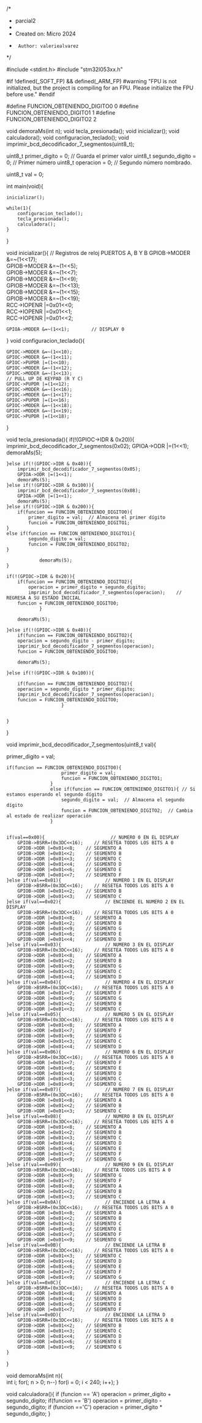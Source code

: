 /*
 * parcial2
 *
 *  Created on: Micro 2024
 *      Author: valeriealvarez
 */


#include <stdint.h>
#include "stm32l053xx.h"

#if !defined(_SOFT_FP) && defined(_ARM_FP)
  #warning "FPU is not initialized, but the project is compiling for an FPU. Please initialize the FPU before use."
#endif

#define FUNCION_OBTENIENDO_DIGITO0 0
#define FUNCION_OBTENIENDO_DIGITO1 1
#define FUNCION_OBTENIENDO_DIGITO2 2

void demoraMs(int n);
void tecla_presionada();
void inicializar();
void calculadora();
void configuracion_teclado();
void imprimir_bcd_decodificador_7_segmentos(uint8_t);

uint8_t primer_digito = 0;    // Guarda el primer valor
uint8_t segundo_digito = 0;   // Primer número
uint8_t operacion = 0;        // Segundo número nombrado.

uint8_t val = 0;

int main(void){

    inicializar();

    while(1){
        configuracion_teclado();        
        tecla_presionada();          
        calculadora();
    }

}


void inicializar(){
// Registros de reloj PUERTOS A, B Y B
    GPIOB->MODER &=~(1<<17);    
    GPIOB->MODER &=~(1<<5);        
    GPIOB->MODER &=~(1<<7);        
    GPIOB->MODER &=~(1<<9);        
    GPIOB->MODER &=~(1<<13);    
    GPIOB->MODER &=~(1<<15);    
    GPIOB->MODER &=~(1<<19);    
    RCC->IOPENR |=0x01<<0;        
    RCC->IOPENR |=0x01<<1;        
    RCC->IOPENR |=0x01<<2;        

    GPIOA->MODER &=~(1<<1);        // DISPLAY 0

}
void configuracion_teclado(){

    GPIOC->MODER &=~(1<<10);    
    GPIOC->MODER &=~(1<<11);
    GPIOC->PUPDR |=(1<<10);            
    GPIOC->MODER &=~(1<<12);    
    GPIOC->MODER &=~(1<<13);
    // PULL UP DE KEYPAD (R Y C)
    GPIOC->PUPDR |=(1<<12);           
    GPIOC->MODER &=~(1<<16);    
    GPIOC->MODER &=~(1<<17);
    GPIOC->PUPDR |=(1<<16);            
    GPIOC->MODER &=~(1<<18);    
    GPIOC->MODER &=~(1<<19);
    GPIOC->PUPDR |=(1<<18);           

}

void tecla_presionada(){
    if(!(GPIOC->IDR & 0x20)){        
        imprimir_bcd_decodificador_7_segmentos(0x02);
        GPIOA->ODR |=(1<<1);
        demoraMs(5);

    }else if(!(GPIOC->IDR & 0x40)){        
        imprimir_bcd_decodificador_7_segmentos(0x05);
        GPIOA->ODR |=(1<<1);
        demoraMs(5);
    }else if(!(GPIOC->IDR & 0x100)){    
        imprimir_bcd_decodificador_7_segmentos(0x08);
        GPIOA->ODR |=(1<<1);
        demoraMs(5);
    }else if(!(GPIOC->IDR & 0x200)){    
        if(funcion == FUNCION_OBTENIENDO_DIGITO0){ 
            primer_digito = val;  // Almacena el primer dígito
            funcion = FUNCION_OBTENIENDO_DIGITO1;  
    }
    else if(funcion == FUNCION_OBTENIENDO_DIGITO1){ 
            segundo_digito = val;  
            funcion = FUNCION_OBTENIENDO_DIGITO2;  
    }

                demoraMs(5);
    }

    if(!(GPIOC->IDR & 0x20)){            
        if(funcion == FUNCION_OBTENIENDO_DIGITO2){ 
            operacion = primer_digito + segundo_digito;
            imprimir_bcd_decodificador_7_segmentos(operacion);    // REGRESA A SU ESTADO INICIAL 
        funcion = FUNCION_OBTENIENDO_DIGITO0;
                }

        demoraMs(5);

    }else if(!(GPIOC->IDR & 0x40)){        
        if(funcion == FUNCION_OBTENIENDO_DIGITO2){ 
        operacion = segundo_digito - primer_digito;
        imprimir_bcd_decodificador_7_segmentos(operacion);
        funcion = FUNCION_OBTENIENDO_DIGITO0;
        
        demoraMs(5);

    }else if(!(GPIOC->IDR & 0x100)){    

        if(funcion == FUNCION_OBTENIENDO_DIGITO2){ 
        operacion = segundo_digito * primer_digito;
        imprimir_bcd_decodificador_7_segmentos(operacion);
        funcion = FUNCION_OBTENIENDO_DIGITO0;
                        }


    }
}

void imprimir_bcd_decodificador_7_segmentos(uint8_t val){


primer_digito = val; 

    if(funcion == FUNCION_OBTENIENDO_DIGITO0){ 
                        primer_digito = val;  
                        funcion = FUNCION_OBTENIENDO_DIGITO1;  
                    }
                    else if(funcion == FUNCION_OBTENIENDO_DIGITO1){ // Si estamos esperando el segundo dígito
                        segundo_digito = val;  // Almacena el segundo dígito
                        funcion = FUNCION_OBTENIENDO_DIGITO2;  // Cambia al estado de realizar operación
                    }


    if(val==0x00){                        // NUMERO 0 EN EL DISPLAY
        GPIOB->BSRR=(0x3DC<<16);    // RESETEA TODOS LOS BITS A 0
        GPIOB->ODR |=0x01<<8;    // SEGMENTO A
        GPIOB->ODR |=0x01<<2;    // SEGMENTO B
        GPIOB->ODR |=0x01<<3;    // SEGMENTO C
        GPIOB->ODR |=0x01<<4;    // SEGMENTO D
        GPIOB->ODR |=0x01<<6;    // SEGMENTO E
        GPIOB->ODR |=0x01<<7;    // SEGMENTO F
    }else if(val==0x01){                // NUMERO 1 EN EL DISPLAY
        GPIOB->BSRR=(0x3DC<<16);    // RESETEA TODOS LOS BITS A 0
        GPIOB->ODR |=0x01<<2;    // SEGMENTO B
        GPIOB->ODR |=0x01<<3;    // SEGMENTO C
    }else if(val==0x02){                // ENCIENDE EL NUMERO 2 EN EL DISPLAY
        GPIOB->BSRR=(0x3DC<<16);    // RESETEA TODOS LOS BITS A 0
        GPIOB->ODR |=0x01<<8;    // SEGMENTO A
        GPIOB->ODR |=0x01<<2;    // SEGMENTO B
        GPIOB->ODR |=0x01<<9;    // SEGMENTO G
        GPIOB->ODR |=0x01<<6;    // SEGMENTO E
        GPIOB->ODR |=0x01<<4;    // SEGMENTO D
    }else if(val==0x03){                // NUMERO 3 EN EL DISPLAY
        GPIOB->BSRR=(0x3DC<<16);    // RESETEA TODOS LOS BITS A 0
        GPIOB->ODR |=0x01<<8;    // SEGMENTO A
        GPIOB->ODR |=0x01<<2;    // SEGMENTO B
        GPIOB->ODR |=0x01<<9;    // SEGMENTO G
        GPIOB->ODR |=0x01<<3;    // SEGMENTO C
        GPIOB->ODR |=0x01<<4;    // SEGMENTO D
    }else if(val==0x04){                // NUMERO 4 EN EL DISPLAY
        GPIOB->BSRR=(0x3DC<<16);    // RESETEA TODOS LOS BITS A 0
        GPIOB->ODR |=0x01<<7;    // SEGMENTO F
        GPIOB->ODR |=0x01<<9;    // SEGMENTO G
        GPIOB->ODR |=0x01<<2;    // SEGMENTO B
        GPIOB->ODR |=0x01<<3;    // SEGMENTO C
    }else if(val==0x05){                // NUMERO 5 EN EL DISPLAY
        GPIOB->BSRR=(0x3DC<<16);    // RESETEA TODOS LOS BITS A 0
        GPIOB->ODR |=0x01<<8;    // SEGMENTO A
        GPIOB->ODR |=0x01<<7;    // SEGMENTO F
        GPIOB->ODR |=0x01<<9;    // SEGMENTO G
        GPIOB->ODR |=0x01<<3;    // SEGMENTO C
        GPIOB->ODR |=0x01<<4;    // SEGMENTO D
    }else if(val==0x06){                // NUMERO 6 EN EL DISPLAY
        GPIOB->BSRR=(0x3DC<<16);    // RESETEA TODOS LOS BITS A 0
        GPIOB->ODR |=0x01<<7;    // SEGMENTO F
        GPIOB->ODR |=0x01<<6;    // SEGMENTO E
        GPIOB->ODR |=0x01<<4;    // SEGMENTO D
        GPIOB->ODR |=0x01<<3;    // SEGMENTO C
        GPIOB->ODR |=0x01<<9;    // SEGMENTO G
    }else if(val==0x07){                // NUMERO 7 EN EL DISPLAY
        GPIOB->BSRR=(0x3DC<<16);    // RESETEA TODOS LOS BITS A 0
        GPIOB->ODR |=0x01<<8;    // SEGMENTO A
        GPIOB->ODR |=0x01<<2;    // SEGMENTO B
        GPIOB->ODR |=0x01<<3;    // SEGMENTO C
    }else if(val==0x08){                // NUMERO 8 EN EL DISPLAY
        GPIOB->BSRR=(0x3DC<<16);    // RESETEA TODOS LOS BITS A 0
        GPIOB->ODR |=0x01<<8;    // SEGMENTO A
        GPIOB->ODR |=0x01<<2;    // SEGMENTO B
        GPIOB->ODR |=0x01<<3;    // SEGMENTO C
        GPIOB->ODR |=0x01<<4;    // SEGMENTO D
        GPIOB->ODR |=0x01<<6;    // SEGMENTO E
        GPIOB->ODR |=0x01<<7;    // SEGMENTO F
        GPIOB->ODR |=0x01<<9;    // SEGMENTO G
    }else if(val==0x09){                // NUMERO 9 EN EL DISPLAY
        GPIOB->BSRR=(0x3DC<<16);    // RESETA TODOS LOS BITS A 0
        GPIOB->ODR |=0x01<<9;    // SEGMENTO G
        GPIOB->ODR |=0x01<<7;    // SEGMENTO F
        GPIOB->ODR |=0x01<<8;    // SEGMENTO A
        GPIOB->ODR |=0x01<<2;    // SEGMENTO B
        GPIOB->ODR |=0x01<<3;    // SEGMENTO C
    }else if(val==0x0A){                // ENCIENDE LA LETRA A
        GPIOB->BSRR=(0x3DC<<16);    // RESETEA TODOS LOS BITS A 0
        GPIOB->ODR |=0x01<<8;    // SEGMENTO A
        GPIOB->ODR |=0x01<<2;    // SEGMENTO B
        GPIOB->ODR |=0x01<<3;    // SEGMENTO C
        GPIOB->ODR |=0x01<<6;    // SEGMENTO E
        GPIOB->ODR |=0x01<<7;    // SEGMENTO F
        GPIOB->ODR |=0x01<<9;    // SEGMENTO G
    }else if(val==0x0B){                // ENCIENDE LA LETRA B
        GPIOB->BSRR=(0x3DC<<16);    // RESETEA TODOS LOS BITS A 0
        GPIOB->ODR |=0x01<<3;    // SEGMENTO C
        GPIOB->ODR |=0x01<<4;    // SEGMENTO D
        GPIOB->ODR |=0x01<<6;    // SEGMENTO E
        GPIOB->ODR |=0x01<<7;    // SEGMENTO F
        GPIOB->ODR |=0x01<<9;    // SEGMENTO G
    }else if(val==0x0C){                // ENCIENDE LA LETRA C
        GPIOB->BSRR=(0x3DC<<16);    // RESETEA TODOS LOS BITS A 0
        GPIOB->ODR |=0x01<<8;    // SEGMENTO A
        GPIOB->ODR |=0x01<<4;    // SEGMENTO D
        GPIOB->ODR |=0x01<<6;    // SEGMENTO E
        GPIOB->ODR |=0x01<<7;    // SEGMENTO F
    }else if(val==0x0D){                // ENCIENDE LA LETRA D
        GPIOB->BSRR=(0x3DC<<16);    // RESETEA TODOS LOS BITS A 0
        GPIOB->ODR |=0x01<<2;    // SEGMENTO B
        GPIOB->ODR |=0x01<<3;    // SEGMENTO C
        GPIOB->ODR |=0x01<<4;    // SEGMENTO D
        GPIOB->ODR |=0x01<<6;    // SEGMENTO E
        GPIOB->ODR |=0x01<<9;    // SEGMENTO G
    }
}

void demoraMs(int n){    
    int i;
    for(; n > 0; n--)
        for(i = 0; i < 240; i++);
}

void calculadora(){
    if (funcion == 'A')
        operacion = primer_digito + segundo_digito;
    if(funcion == 'B')
        operacion = primer_digito - segundo_digito;
    if (funcion =='C')
        operacion = primer_digito * segundo_digito;
}
